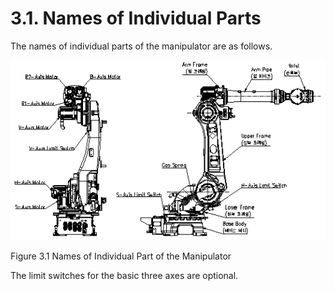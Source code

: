 ﻿# 3.1. Names of Individual Parts

The names of individual parts of the manipulator are as follows.


![](../_assets/그림_3.1_본체_각_부위_명칭.png)

Figure 3.1 Names of Individual Part of the Manipulator 

The limit switches for the basic three axes are optional.

